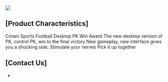 

![](https://github.com/lilaiwei1236/Lucky/blob/master/tableFoot1.png)

## [Product Characteristics]

Crown Sports Football Desktop PK Win Award
The new desktop version of PK, control PK, win to the final victory
New gameplay, new interface gives you a shocking side.
Stimulate your nerves
Pick it up together
## [Contact Us]

*

